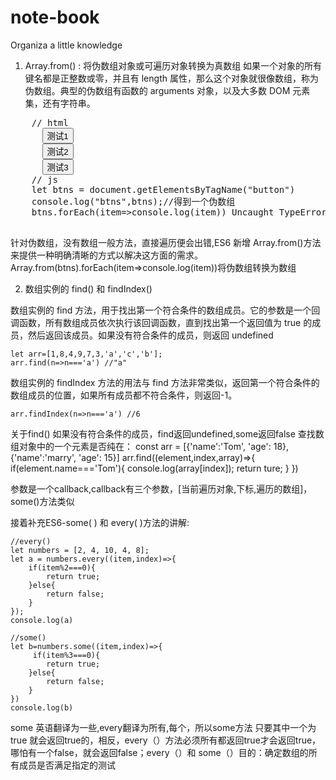 # note-book
Organiza a little knowledge

1. Array.from() : 将伪数组对象或可遍历对象转换为真数组
如果一个对象的所有键名都是正整数或零，并且有 length 属性，那么这个对象就很像数组，称为伪数组。典型的伪数组有函数的 arguments 对象，以及大多数 DOM 元素集，还有字符串。
  <pre>
    // html
      <button>测试1</button>
      <button>测试2</button>
      <button>测试3</button>
    // js
    let btns = document.getElementsByTagName("button")
    console.log("btns",btns);//得到一个伪数组
    btns.forEach(item=>console.log(item)) Uncaught TypeError: btns.forEach is not a function
  </pre>  

针对伪数组，没有数组一般方法，直接遍历便会出错,ES6 新增 Array.from()方法来提供一种明确清晰的方式以解决这方面的需求。
Array.from(btns).forEach(item=>console.log(item))将伪数组转换为数组

2. 数组实例的 find() 和 findIndex()

数组实例的 find 方法，用于找出第一个符合条件的数组成员。它的参数是一个回调函数，所有数组成员依次执行该回调函数，直到找出第一个返回值为 true 的成员，然后返回该成员。如果没有符合条件的成员，则返回 undefined

    let arr=[1,8,4,9,7,3,'a','c','b'];
    arr.find(n=>n==='a') //"a"

数组实例的 findIndex 方法的用法与 find 方法非常类似，返回第一个符合条件的数组成员的位置，如果所有成员都不符合条件，则返回-1。

    arr.findIndex(n=>n==='a') //6

关于find()
如果没有符合条件的成员，find返回undefined,some返回false
查找数组对象中的一个元素是否纯在：
    const arr = [{'name':'Tom', 'age': 18},{'name':'marry', 'age': 15}]
    arr.find((element,index,array)=>{
      if(element.name==='Tom'){
        console.log(array[index]);
        return ture;
      }
    })

参数是一个callback,callback有三个参数，[当前遍历对象,下标,遍历的数组]，some()方法类似


接着补充ES6-some( ) 和 every( )方法的讲解: 

    //every()
    let numbers = [2, 4, 10, 4, 8];
    let a = numbers.every((item,index)=>{
        if(item%2===0){
            return true;
        }else{
            return false;
        }
    });
    console.log(a)

    //some()
    let b=numbers.some((item,index)=>{
         if(item%3===0){
            return true;
        }else{
            return false;
        }
    })
    console.log(b)

some 英语翻译为一些,every翻译为所有,每个，所以some方法 只要其中一个为true 就会返回true的，相反，every（）方法必须所有都返回true才会返回true，哪怕有一个false，就会返回false；every（）和 some（）目的：确定数组的所有成员是否满足指定的测试